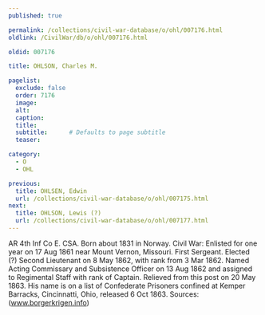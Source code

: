 ```yaml
---
published: true

permalink: /collections/civil-war-database/o/ohl/007176.html
oldlink: /CivilWar/db/o/ohl/007176.html

oldid: 007176

title: OHLSON, Charles M.

pagelist:
  exclude: false
  order: 7176
  image: 
  alt:
  caption:
  title:
  subtitle:      # Defaults to page subtitle
  teaser:

category: 
  - O 
  - OHL

previous:
  title: OHLSEN, Edwin
  url: /collections/civil-war-database/o/ohl/007175.html  
next:
  title: OHLSON, Lewis (?)
  url: /collections/civil-war-database/o/ohl/007177.html   
---
```

AR 4th Inf Co E. CSA. Born about 1831 in Norway. Civil War: Enlisted for one year on 17 Aug 1861 near Mount Vernon, Missouri. First Sergeant. Elected (?) Second Lieutenant on 8 May 1862, with rank from 3 Mar 1862. Named Acting Commissary and Subsistence Officer on 13 Aug 1862 and assigned to Regimental Staff with rank of Captain. Relieved from this post on 20 May 1863. His name is on a list of Confederate Prisoners confined at Kemper Barracks, Cincinnatti, Ohio, released 6 Oct 1863. Sources: (www.borgerkrigen.info)